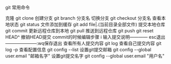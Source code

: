 git 常用命令

克隆 git clone
创建分支 git branch 分支名
切换分支 git checkout 分支名
查看本地状态 git status
文件添加到缓存 git add file|.(当前目录全部文件)
提交本地仓库 git commit
更新远程仓库到本地 git pull
推送到远程仓库 git push
git reset HEAD^ 撤销HEAD提交
commit的时候编辑步骤 i 输入提交说明———— esc退出 ———————:wq保存退出
查看所有人提交内容 git log 
查看自己提交内容 git log -p
查看配置信息 git config --list
设置git提交邮箱 git config --global user.email "邮箱名字"
设置git提交名字 git config --global user.email "用户名"
